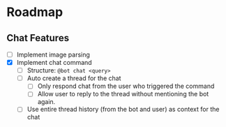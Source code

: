 # Roadmap

## Chat Features
- [ ] Implement image parsing
- [x] Implement chat command
  - [ ] Structure: `@bot chat <query>`
  - [ ] Auto create a thread for the chat
    - [ ] Only respond chat from the user who triggered the command
    - [ ] Allow user to reply to the thread without mentioning the bot again.
  - [ ] Use entire thread history (from the bot and user) as context for the chat